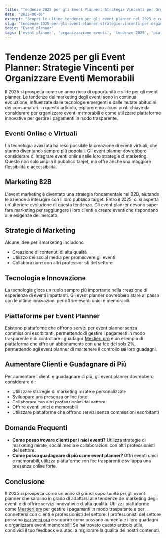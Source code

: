 ```yaml
---
title: "Tendenze 2025 per gli Event Planner: Strategie Vincenti per Organizzare Eventi Memorabili"
date: "2025-06-06"
excerpt: "Scopri le ultime tendenze per gli event planner nel 2025 e come utilizzare piattaforme innovative per organizzare eventi memorabili senza commissioni esorbitanti."
slug: "tendenze-2025-per-gli-event-planner-strategie-vincenti-per-organizzare-eventi-memorabili"
topic: "Event planner"
tags: ['event planner', 'organizzazione eventi', 'tendenze 2025', 'piattaforme senza commissioni']
---
```

# Tendenze 2025 per gli Event Planner: Strategie Vincenti per Organizzare Eventi Memorabili

Il 2025 si prospetta come un anno ricco di opportunità e sfide per gli event planner. Le tendenze del marketing degli eventi sono in continua evoluzione, influenzate dalle tecnologie emergenti e dalle mutate abitudini dei consumatori. In questo articolo, esploreremo alcuni punti chiave da considerare per organizzare eventi memorabili e come utilizzare piattaforme innovative per gestire i pagamenti in modo trasparente.

## Eventi Online e Virtuali

La tecnologia avanzata ha reso possibile la creazione di eventi virtuali, che stanno diventando sempre più popolari. Gli event planner dovrebbero considerare di integrare eventi online nelle loro strategie di marketing. Questo non solo amplia il pubblico target, ma offre anche una maggiore flessibilità e accessibilità.

## Marketing B2B

L'event marketing è diventato una strategia fondamentale nel B2B, aiutando le aziende a interagire con il loro pubblico target. Entro il 2025, ci si aspetta un'ulteriore evoluzione di questa tendenza. Gli event planner devono saper fare marketing per raggiungere i loro clienti e creare eventi che rispondano alle esigenze del mercato.

## Strategie di Marketing

Alcune idee per il marketing includono:

* Creazione di contenuti di alta qualità
* Utilizzo dei social media per promuovere gli eventi
* Collaborazione con altri professionisti del settore

## Tecnologia e Innovazione

La tecnologia gioca un ruolo sempre più importante nella creazione di esperienze di eventi impattanti. Gli event planner dovrebbero stare al passo con le ultime innovazioni per offrire eventi unici e memorabili.

## Piattaforme per Event Planner

Esistono piattaforme che offrono servizi per event planner senza commissioni esorbitanti, permettendo di gestire i pagamenti in modo trasparente e di controllare i guadagni. [Mestieri.pro](https://mestieri.pro/info) è un esempio di piattaforma che offre un abbonamento con una fee del solo 2%, permettendo agli event planner di mantenere il controllo sui loro guadagni.

## Aumentare Clienti e Guadagnare di Più

Per aumentare i clienti e guadagnare di più, gli event planner dovrebbero considerare di:

* Utilizzare strategie di marketing mirate e personalizzate
* Sviluppare una presenza online forte
* Collaborare con altri professionisti del settore
* Offrire eventi unici e memorabili
* Utilizzare piattaforme che offrono servizi senza commissioni esorbitanti

## Domande Frequenti

* **Come posso trovare clienti per i miei eventi?**
Utilizza strategie di marketing mirate, social media e collaborazioni con altri professionisti del settore.
* **Come posso guadagnare di più come event planner?**
Offri eventi unici e memorabili, utilizza piattaforme con fee trasparenti e sviluppa una presenza online forte.

## Conclusione

Il 2025 si prospetta come un anno di grandi opportunità per gli event planner che saranno in grado di adattarsi alle tendenze del marketing degli eventi e di offrire servizi innovativi e di alta qualità. Utilizza piattaforme come [Mestieri.pro](https://mestieri.pro) per gestire i pagamenti in modo trasparente e per connettersi con clienti e professionisti del settore. I professionisti del settore possono [iscriversi ora](https://mestieri.pro/info) e scoprire come possono aumentare i loro guadagni e organizzare eventi memorabili! Se hai trovato questo articolo utile, condividi il tuo feedback e aiutaci a migliorare la qualità dei nostri contenuti.